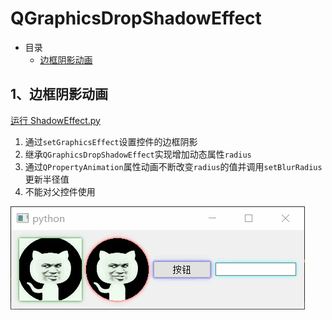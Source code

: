 # QGraphicsDropShadowEffect

- 目录
  - [边框阴影动画](#1、边框阴影动画)

## 1、边框阴影动画
[运行 ShadowEffect.py](ShadowEffect.py)

1. 通过`setGraphicsEffect`设置控件的边框阴影
2. 继承`QGraphicsDropShadowEffect`实现增加动态属性`radius`
3. 通过`QPropertyAnimation`属性动画不断改变`radius`的值并调用`setBlurRadius`更新半径值
4. 不能对父控件使用

![ShadowEffect](ScreenShot/ShadowEffect.gif)